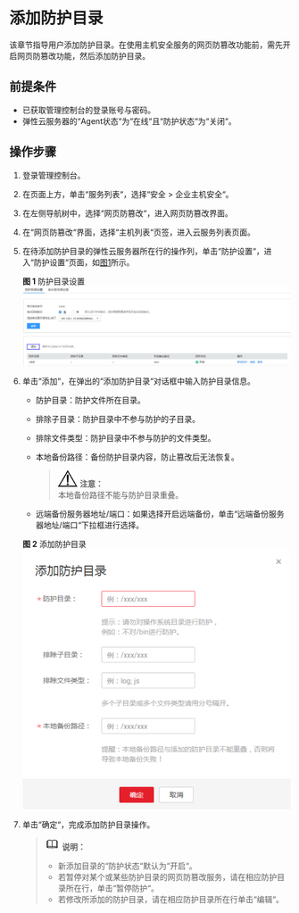 # 添加防护目录<a name="ZH-CN_TOPIC_0116058065"></a>

该章节指导用户添加防护目录。在使用主机安全服务的网页防篡改功能前，需先开启网页防篡改功能，然后添加防护目录。

## 前提条件<a name="section2256777914731"></a>

-   已获取管理控制台的登录账号与密码。
-   弹性云服务器的“Agent状态“为“在线“且“防护状态“为“关闭“。

## 操作步骤<a name="section10615432131812"></a>

1.  登录管理控制台。
2.  在页面上方，单击“服务列表“，选择“安全  \>  企业主机安全“。
3.  在左侧导航树中，选择“网页防篡改“，进入网页防篡改界面。
4.  在“网页防篡改“界面，选择“主机列表“页签，进入云服务列表页面。
5.  在待添加防护目录的弹性云服务器所在行的操作列，单击“防护设置“，进入“防护设置“页面，如[图1](#fig976616191451)所示。

    **图 1**  防护目录设置<a name="fig976616191451"></a>  
    ![](figures/防护目录设置.jpg "防护目录设置")

6.  单击“添加“，在弹出的“添加防护目录“对话框中输入防护目录信息。

    -   防护目录：防护文件所在目录。
    -   排除子目录：防护目录中不参与防护的子目录。
    -   排除文件类型：防护目录中不参与防护的文件类型。
    -   本地备份路径：备份防护目录内容，防止篡改后无法恢复。

        >![](public_sys-resources/icon-notice.gif) **注意：**   
        >本地备份路径不能与防护目录重叠。  

    -   远端备份服务器地址/端口：如果选择开启远端备份，单击“远端备份服务器地址/端口“下拉框进行选择。

    **图 2**  添加防护目录<a name="fig3727449092624"></a>  
    ![](figures/添加防护目录.png "添加防护目录")

7.  单击“确定“，完成添加防护目录操作。

    >![](public_sys-resources/icon-note.gif) **说明：**   
    >-   新添加目录的“防护状态“默认为“开启“。  
    >-   若暂停对某个或某些防护目录的网页防篡改服务，请在相应防护目录所在行，单击“暂停防护“。  
    >-   若修改所添加的防护目录，请在相应防护目录所在行单击“编辑“。  


